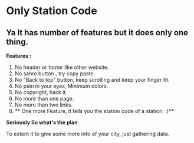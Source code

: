 Only Station Code
===============

Ya It has number of features but it does only one thing.
---------------

**Features :**

1. No header or footer like other website.
2. No sahre button , try copy paste.
3. No "Back to top" button, keep scrolling and keep your finger fit.
4. No pain in your eyes, Minimum colors.
5. No copyright, hack it.
6. No more than one page.
7. No more than two links.
8. ** One more Feature, it tells you the station code of a station. :)**

**Seriously So what's the plan**

To extent it to give some more info of your city, just gathering data.
